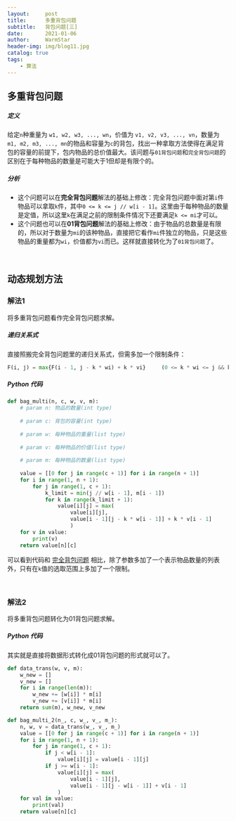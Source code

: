 ```yaml
---
layout:     post   				    
title:      多重背包问题				
subtitle:   背包问题[三]
date:       2021-01-06 				
author:     WarmStar
header-img: img/blog11.jpg 	
catalog: true 				
tags:							
    - 算法
---
```


## 多重背包问题

##### 定义

给定`n`种重量为 `w1, w2, w3, ..., wn`，价值为 `v1, v2, v3, ..., vn`，数量为 `m1, m2, m3, ..., mn`的物品和容量为`c`的背包，找出一种拿取方法使得在满足背包的容量的前提下，包内物品的总价值最大。该问题与`01背包问题`和`完全背包问题`的区别在于每种物品的数量是可能大于1但却是有限个的。

##### 分析

+ 这个问题可以在**完全背包问题**解法的基础上修改：完全背包问题中面对第`i`件物品可以拿取`k`件，其中`0 <= k <= j // w[i - 1]`。这里由于每种物品的数量是定值，所以这里`k`在满足之前的限制条件情况下还要满足`k <= mi`才可以。
+ 这个问题也可以在**01背包问题**解法的基础上修改：由于物品的总数量是有限的，所以对于数量为`mi`的该种物品，直接把它看作`mi`件独立的物品，只是这些物品的重量都为`wi`，价值都为`vi`而已。这样就直接转化为了`01背包问题`了。

<br/>

## 动态规划方法

### 解法1

将多重背包问题看作完全背包问题求解。

##### 递归关系式

直接照搬完全背包问题里的递归关系式，但需多加一个限制条件：

```python
F(i, j) = max{F(i - 1, j - k * wi) + k * vi}	 (0 <= k * wi <= j && k <= mi)
```

##### Python 代码

```python
def bag_multi(n, c, w, v, m):
    # param n: 物品的数量(int type)
    
    # param c: 背包的容量(int type)
    
    # param w: 每种物品的重量(list type)
    
    # param v: 每种物品的价值(list type)
    
    # param m: 每种物品的数量(list type)
    
    value = [[0 for j in range(c + 1)] for i in range(n + 1)]
    for i in range(1, n + 1):
        for j in range(1, c + 1):
            k_limit = min(j // w[i - 1], m[i - 1])
            for k in range(k_limit + 1):
                value[i][j] = max(
                    value[i][j], 
                    value[i - 1][j - k * w[i - 1]] + k * v[i - 1]
                    )
    for v in value:
        print(v)
    return value[n][c]
```

可以看到代码和 [完全背包问题](https://vixeruntr.github.io/2020/12/25/%E5%AE%8C%E5%85%A8%E8%83%8C%E5%8C%85%E9%97%AE%E9%A2%98/#python-%E4%BB%A3%E7%A0%81) 相比，除了参数多加了一个表示物品数量的列表外，只有在`k`值的选取范围上多加了一个限制。

<br/>

### 解法2

将多重背包问题转化为01背包问题求解。

##### Python 代码

其实就是直接将数据形式转化成01背包问题的形式就可以了。

```python
def data_trans(w, v, m):
    w_new = []
    v_new = []
    for i in range(len(m)):
        w_new += [w[i]] * m[i]
        v_new += [v[i]] * m[i]
    return sum(m), w_new, v_new

def bag_multi_2(n_, c, w_, v_, m_):
    n, w, v = data_trans(w_, v_, m_)
    value = [[0 for j in range(c + 1)] for i in range(n + 1)]
    for i in range(1, n + 1):
        for j in range(1, c + 1):
            if j < w[i - 1]:
                value[i][j] = value[i - 1][j]
            if j >= w[i - 1]:
                value[i][j] = max(
                    value[i - 1][j], 
                    value[i - 1][j - w[i - 1]] + v[i - 1]
                )
    for val in value:
        print(val)
    return value[n][c]
```